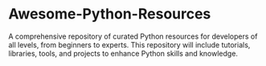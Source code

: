 # Awesome-Python-Resources
A comprehensive repository of curated Python resources for developers of all levels, from beginners to experts. This repository will include tutorials, libraries, tools, and projects to enhance Python skills and knowledge.
